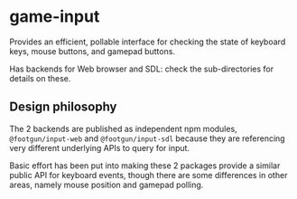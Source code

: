 # game-input

Provides an efficient, pollable interface for checking the state of keyboard keys, mouse buttons, and gamepad buttons.

Has backends for Web browser and SDL: check the sub-directories for details on these.


## Design philosophy

The 2 backends are published as independent npm modules, `@footgun/input-web` and `@footgun/input-sdl` because they are referencing very different underlying APIs to query for input.

Basic effort has been put into making these 2 packages provide a similar public API for keyboard events, though there are some differences in other areas, namely mouse position and gamepad polling.
